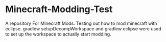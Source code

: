 # Minecraft-Modding-Test
A repository For Minecraft Mods. Testing out how to mod minecraft with eclipse. gradlew setupDecompWorkspace and gradlew eclipse were used to set up the workspace to actually start modding.
